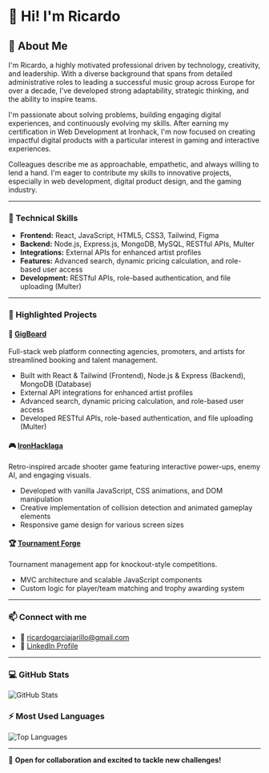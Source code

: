 # 👋 Hi! I'm Ricardo

## 🚀 About Me

I'm Ricardo, a highly motivated professional driven by technology, creativity, and leadership. With a diverse background that spans from detailed administrative roles to leading a successful music group across Europe for over a decade, I've developed strong adaptability, strategic thinking, and the ability to inspire teams.

I'm passionate about solving problems, building engaging digital experiences, and continuously evolving my skills. After earning my certification in Web Development at Ironhack, I'm now focused on creating impactful digital products with a particular interest in gaming and interactive experiences.

Colleagues describe me as approachable, empathetic, and always willing to lend a hand. I'm eager to contribute my skills to innovative projects, especially in web development, digital product design, and the gaming industry.

---

### 🚀 Technical Skills

- **Frontend:** React, JavaScript, HTML5, CSS3, Tailwind, Figma  
- **Backend:** Node.js, Express.js, MongoDB, MySQL, RESTful APIs, Multer  
- **Integrations:** External APIs for enhanced artist profiles  
- **Features:** Advanced search, dynamic pricing calculation, and role-based user access  
- **Development:** RESTful APIs, role-based authentication, and file uploading (Multer)  

---

### 🎯 Highlighted Projects

#### 🎵 [GigBoard](https://gigboard.vercel.app)

Full-stack web platform connecting agencies, promoters, and artists for streamlined booking and talent management.

- Built with React & Tailwind (Frontend), Node.js & Express (Backend), MongoDB (Database)  
- External API integrations for enhanced artist profiles  
- Advanced search, dynamic pricing calculation, and role-based user access  
- Developed RESTful APIs, role-based authentication, and file uploading (Multer)

#### 🎮 [IronHacklaga](https://ironhacklaga.vercel.app)

Retro-inspired arcade shooter game featuring interactive power-ups, enemy AI, and engaging visuals.

- Developed with vanilla JavaScript, CSS animations, and DOM manipulation  
- Creative implementation of collision detection and animated gameplay elements  
- Responsive game design for various screen sizes  

#### 🏆 [Tournament Forge](https://github.com/RickyJary/Tournament-Forge)

Tournament management app for knockout-style competitions.

- MVC architecture and scalable JavaScript components  
- Custom logic for player/team matching and trophy awarding system  

---

### 📫 Connect with me

- 📧 [ricardogarciajarillo@gmail.com](mailto:ricardogarciajarillo@gmail.com)  
- 🔗 [LinkedIn Profile](https://www.linkedin.com/in/ricardogarciajarillo)

---

### 💻 GitHub Stats

![GitHub Stats](https://github-readme-stats.vercel.app/api?username=RickyJary&show_icons=true&theme=radical)

### ⚡ Most Used Languages

![Top Languages](https://github-readme-stats.vercel.app/api/top-langs/?username=RickyJary&layout=compact&theme=radical)

---

📩 **Open for collaboration and excited to tackle new challenges!**
